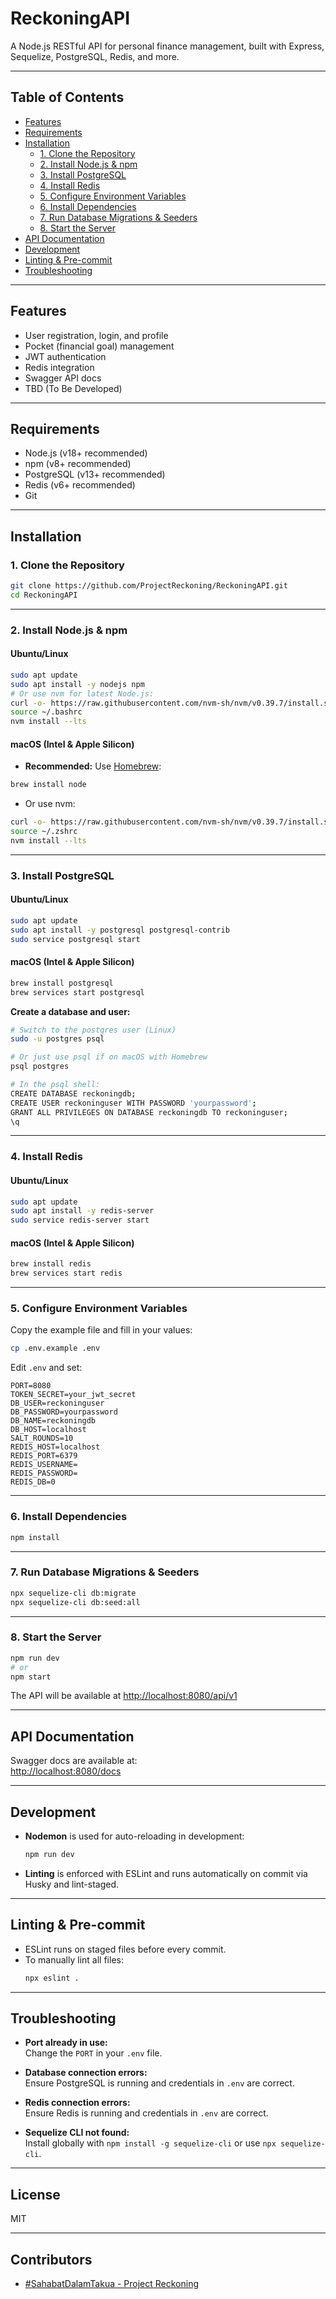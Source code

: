 # ReckoningAPI

A Node.js RESTful API for personal finance management, built with Express, Sequelize, PostgreSQL, Redis, and more.

---

## Table of Contents

- [Features](#features)
- [Requirements](#requirements)
- [Installation](#installation)
  - [1. Clone the Repository](#1-clone-the-repository)
  - [2. Install Node.js & npm](#2-install-nodejs--npm)
  - [3. Install PostgreSQL](#3-install-postgresql)
  - [4. Install Redis](#4-install-redis)
  - [5. Configure Environment Variables](#5-configure-environment-variables)
  - [6. Install Dependencies](#6-install-dependencies)
  - [7. Run Database Migrations & Seeders](#7-run-database-migrations--seeders)
  - [8. Start the Server](#8-start-the-server)
- [API Documentation](#api-documentation)
- [Development](#development)
- [Linting & Pre-commit](#linting--pre-commit)
- [Troubleshooting](#troubleshooting)

---

## Features

- User registration, login, and profile
- Pocket (financial goal) management
- JWT authentication
- Redis integration
- Swagger API docs
- TBD (To Be Developed)

---

## Requirements

- Node.js (v18+ recommended)
- npm (v8+ recommended)
- PostgreSQL (v13+ recommended)
- Redis (v6+ recommended)
- Git

---

## Installation

### 1. Clone the Repository

```sh
git clone https://github.com/ProjectReckoning/ReckoningAPI.git
cd ReckoningAPI
```

---

### 2. Install Node.js & npm

#### **Ubuntu/Linux**

```sh
sudo apt update
sudo apt install -y nodejs npm
# Or use nvm for latest Node.js:
curl -o- https://raw.githubusercontent.com/nvm-sh/nvm/v0.39.7/install.sh | bash
source ~/.bashrc
nvm install --lts
```

#### **macOS (Intel & Apple Silicon)**

- **Recommended:** Use [Homebrew](https://brew.sh/):

```sh
brew install node
```

- Or use nvm:

```sh
curl -o- https://raw.githubusercontent.com/nvm-sh/nvm/v0.39.7/install.sh | bash
source ~/.zshrc
nvm install --lts
```

---

### 3. Install PostgreSQL

#### **Ubuntu/Linux**

```sh
sudo apt update
sudo apt install -y postgresql postgresql-contrib
sudo service postgresql start
```

#### **macOS (Intel & Apple Silicon)**

```sh
brew install postgresql
brew services start postgresql
```

**Create a database and user:**

```sh
# Switch to the postgres user (Linux)
sudo -u postgres psql

# Or just use psql if on macOS with Homebrew
psql postgres

# In the psql shell:
CREATE DATABASE reckoningdb;
CREATE USER reckoninguser WITH PASSWORD 'yourpassword';
GRANT ALL PRIVILEGES ON DATABASE reckoningdb TO reckoninguser;
\q
```

---

### 4. Install Redis

#### **Ubuntu/Linux**

```sh
sudo apt update
sudo apt install -y redis-server
sudo service redis-server start
```

#### **macOS (Intel & Apple Silicon)**

```sh
brew install redis
brew services start redis
```

---

### 5. Configure Environment Variables

Copy the example file and fill in your values:

```sh
cp .env.example .env
```

Edit `.env` and set:

```env
PORT=8080
TOKEN_SECRET=your_jwt_secret
DB_USER=reckoninguser
DB_PASSWORD=yourpassword
DB_NAME=reckoningdb
DB_HOST=localhost
SALT_ROUNDS=10
REDIS_HOST=localhost
REDIS_PORT=6379
REDIS_USERNAME=
REDIS_PASSWORD=
REDIS_DB=0
```

---

### 6. Install Dependencies

```sh
npm install
```

---

### 7. Run Database Migrations & Seeders

```sh
npx sequelize-cli db:migrate
npx sequelize-cli db:seed:all
```

---

### 8. Start the Server

```sh
npm run dev
# or
npm start
```

The API will be available at [http://localhost:8080/api/v1](http://localhost:8080/api/v1)

---

## API Documentation

Swagger docs are available at:  
[http://localhost:8080/docs](http://localhost:8080/docs)

---

## Development

- **Nodemon** is used for auto-reloading in development:  
  ```sh
  npm run dev
  ```
- **Linting** is enforced with ESLint and runs automatically on commit via Husky and lint-staged.

---

## Linting & Pre-commit

- ESLint runs on staged files before every commit.
- To manually lint all files:
  ```sh
  npx eslint .
  ```

---

## Troubleshooting

- **Port already in use:**  
  Change the `PORT` in your `.env` file.

- **Database connection errors:**  
  Ensure PostgreSQL is running and credentials in `.env` are correct.

- **Redis connection errors:**  
  Ensure Redis is running and credentials in `.env` are correct.

- **Sequelize CLI not found:**  
  Install globally with `npm install -g sequelize-cli` or use `npx sequelize-cli`.

---

## License

MIT

---

## Contributors

- [#SahabatDalamTakua - Project Reckoning](https://github.com/ProjectReckoning)
